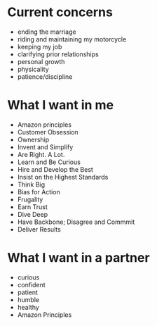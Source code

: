 # Current concerns

- ending the marriage
- riding and maintaining my motorcycle
- keeping my job
- clarifying prior relationships
- personal growth
 - physicality
 - patience/discipline

# What I want in me

- Amazon principles
 - Customer Obsession
 - Ownership
 - Invent and Simplify
 - Are Right. A Lot.
 - Learn and Be Curious
 - Hire and Develop the Best
 - Insist on the Highest Standards
 - Think Big
 - Bias for Action
 - Frugality
 - Earn Trust
 - Dive Deep
 - Have Backbone; Disagree and Commmit
 - Deliver Results

# What I want in a partner

- curious
- confident
- patient
- humble
- healthy
- Amazon Principles
